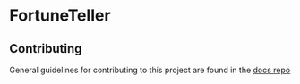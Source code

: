 # FortuneTeller

## Contributing

General guidelines for contributing to this project are found in the [docs repo](https://github.com/FHA-FB5/docs/blob/master/README.md)
